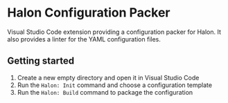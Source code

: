 # Halon Configuration Packer
Visual Studio Code extension providing a configuration packer for Halon.
It also provides a linter for the YAML configuration files.

## Getting started

1. Create a new empty directory and open it in Visual Studio Code
2. Run the `Halon: Init` command and choose a configuration template
3. Run the `Halon: Build` command to package the configuration